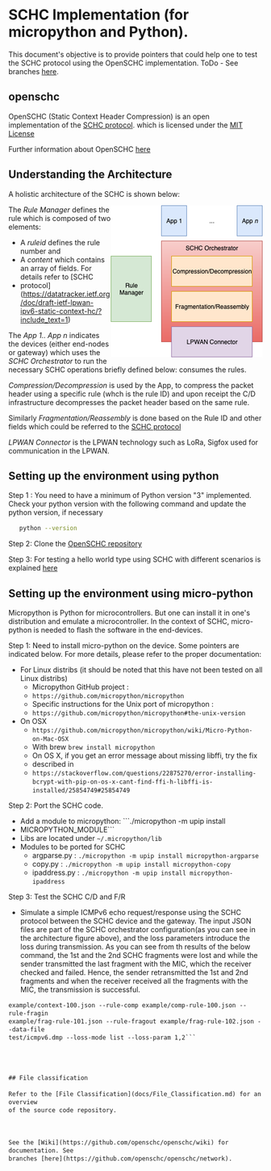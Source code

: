 # SCHC Implementation (for micropython and Python).

This document's objective is to provide pointers that could help one to test the
SCHC protocol using the OpenSCHC implementation.
ToDo - See branches [here](https://github.com/openschc/openschc/network).

##  openschc
OpenSCHC (Static Context Header Compression) is an open implementation of the
[SCHC
protocol](https://datatracker.ietf.org/doc/draft-ietf-lpwan-ipv6-static-context-hc/?include_text=1).
which is licensed under the [MIT
License](https://github.com/openschc/openschc/blob/master/LICENSE)

Further information about OpenSCHC
[here](https://github.com/openschc/openschc/wiki)

## Understanding the Architecture
A holistic architecture  of the SCHC is shown below:

<img style="float: right;" src="images/SCHC-Holistic-Arch.png">

The *Rule Manager* defines the rule which is composed of two elements:
* A *ruleid* defines the rule number and
* A *content* which contains an array of fields. For details refer to [SCHC
* protocol](https://datatracker.ietf.org/doc/draft-ietf-lpwan-ipv6-static-context-hc/?include_text=1)

The *App 1.. App n* indicates the devices (either end-nodes or gateway) which
uses the *SCHC Orchestrator* to run the necessary SCHC operations briefly
defined below:
consumes the rules.

*Compression/Decompression* is used by the App, to compress the packet header
using a specific rule (whch is the rule ID) and upon receipt the C/D
infrastructure decompresses the
packet header based on the same rule.

Similarly *Fragmentation/Reassembly* is done based on the Rule ID and other
fields which could be referred to the [SCHC
protocol](https://datatracker.ietf.org/doc/draft-ietf-lpwan-ipv6-static-context-hc/?include_text=1)

*LPWAN Connector* is the LPWAN technology such as LoRa, Sigfox used for
communication in the LPWAN.

## Setting up the environment using python
Step 1 : You need to have a minimum of Python version "3" implemented. Check
your python version with the following command and update the python version, if
necessary
```sh
   python --version
```
Step 2: Clone the [OpenSCHC repository](https://github.com/openschc/openschc)

Step 3: For testing a hello world type using SCHC with different scenarios is
explained [here](https://github.com/openschc/openschc/blob/master/src/README.md)

## Setting up the environment using micro-python
Micropython is Python for microcontrollers. But one can install it in one's
distribution and emulate a microcontroller. In the context of SCHC, micro-python
is needed to flash the software in the end-devices.

Step 1: Need to install micro-python on the device. Some pointers are indicated
below. For more details, please refer to the proper documentation:
* For Linux distribs (it should be noted that this have not been tested on all
Linux distribs)
  * Micropython GitHub project :
  * ```https://github.com/micropython/micropython```
  * Specific instructions for the Unix port of micropython :
  * ```https://github.com/micropython/micropython#the-unix-version```
* On OSX
  * ```https://github.com/micropython/micropython/wiki/Micro-Python-on-Mac-OSX```
  * With brew ```brew install micropython```
  * On OS X, if you get an error message about missing libffi, try the fix
  * described in
  * ```https://stackoverflow.com/questions/22875270/error-installing-bcrypt-with-pip-on-os-x-cant-find-ffi-h-libffi-is-installed/25854749#25854749```

Step 2: Port the SCHC code.
* Add a module to micropython: ```./micropython -m upip install
* MICROPYTHON_MODULE```
* Libs are located under ```~/.micropython/lib```
* Modules to be ported for SCHC
  * argparse.py : ```./micropython -m upip install micropython-argparse```
  * copy.py : ```./micropython -m upip install micropython-copy```
  * ipaddress.py : ```./micropython -m upip install micropython-ipaddress```

Step 3: Test the SCHC C/D and F/R

* Simulate a simple ICMPv6 echo request/response using the SCHC protocol between
the SCHC device and the gateway. The input JSON files are part of the SCHC
orchestrator configuration(as you can see in the architecture figure above), and
the loss parameters introduce the loss during transmission.
As you can see from th results of the below command, the 1st and the 2nd SCHC
fragments were lost and while the sender transmitted the last fragment with the
MIC, which the receiver checked and failed. Hence, the sender retransmitted the
1st and 2nd fragments and when the receiver received all the fragments with the
MIC, the transmission is successful.

```  ./micropython $youropenschcdirectory/src/test_newschc.py --context
example/context-100.json --rule-comp example/comp-rule-100.json --rule-fragin
example/frag-rule-101.json --rule-fragout example/frag-rule-102.json --data-file
test/icmpv6.dmp --loss-mode list --loss-param 1,2```




## File classification

Refer to the [File Classification](docs/File_Classification.md) for an overview
of the source code repository.



See the [Wiki](https://github.com/openschc/openschc/wiki) for documentation. See
branches [here](https://github.com/openschc/openschc/network).
